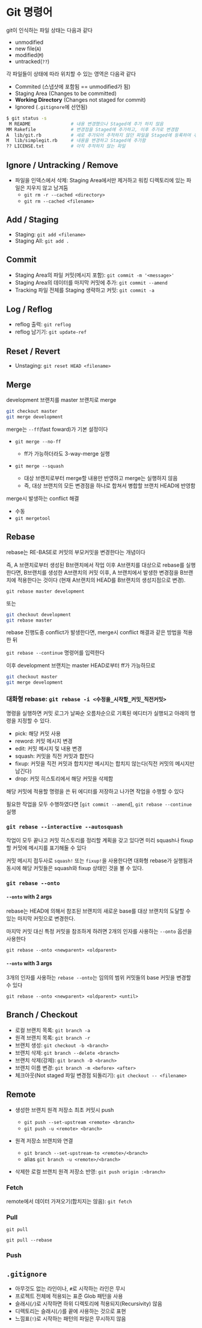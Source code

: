 # Git 명령어

git이 인식하는 파일 상태는 다음과 같다

- unmodified
- new file(`A`)
- modified(`M`)
- untracked(`??`)

각 파일들이 상태에 따라 위치할 수 있는 영역은 다음곽 같다

- Commited (스냅샷에 포함됨 == unmodified가 됨)
- Staging Area (Changes to be committed)
- **Working Directory** (Changes not staged for commit)
- Ignored (`.gitignore`에 선언됨)

```sh
$ git status -s
 M README               # 내용 변경했으나 Staged에 추가 하지 않음
MM Rakefile             # 변경점을 Staged에 추가하고, 이후 추가로 변경함
A  lib/git.rb           # 새로 추가되어 추적하지 않던 파일을 Staged에 등록하여 추적함
M  lib/simplegit.rb     # 내용을 변경하고 Staged에 추가함
?? LICENSE.txt          # 아직 추적하지 않는 파일
```

## Ignore / Untracking / Remove

- 파일을 인덱스에서 삭제: Staging Area에서만 제거하고 워킹 디렉토리에 있는 파일은 지우지 않고 남겨둠
  - `git rm -r --cached <directory>`
  - `git rm --cached <filename>`

## Add / Staging

- Staging: `git add <filename>`
- Staging All: `git add .`

## Commit

- Staging Area의 파일 커밋(메시지 포함): `git commit -m '<message>'`
- Staging Area의 데이터를 마지막 커밋에 추가: `git commit --amend`
- Tracking 파일 전체를 Staging 생략하고 커밋: `git commit -a`

## Log / Reflog

- reflog 출력: `git reflog`
- reflog 남기기: `git update-ref`

## Reset / Revert

- Unstaging: `git reset HEAD <filename>`

## Merge

development 브랜치를 master 브랜치로 merge

```sh
git checkout master
git merge development
```

merge는 `--ff`(fast foward)가 기본 설정이다

- `git merge --no-ff`
  - ff가 가능하더라도 3-way-merge 실행

- `git merge --squash`
  - 대상 브랜치로부터 merge할 내용만 반영하고 merge는 실행하지 않음
  - 즉, 대상 브랜치의 모든 변경점을 하나로 합쳐서 병합할 브랜치 HEAD에 반영함

merge시 발생하는 conflict 해결

- 수동
- `git mergetool`

## Rebase

rebase는 RE-BASE로 커밋의 부모커밋을 변경한다는 개념이다

즉, A 브랜치로부터 생성된 B브랜치에서 작업 이후 A브랜치를 대상으로 rebase를 실행한다면,
B브랜치를 생성한 A브랜치의 커밋 이후, A 브랜치에서 발생한 변경점을 B브랜치에 적용한다는 것이다
(현재 A브랜치의 HEAD를 B브랜치의 생성지점으로 변경).

`git rebase master development`

또는

```sh
git checkout development
git rebase master
```

rebase 진행도중 conflict가 발생한다면, merge시 conflict 해결과 같은 방법을 적용한 뒤

`git rebase --continue` 명령어를 입력한다

이후 development 브랜치는 master HEAD로부터 ff가 가능하므로

```sh
git checkout master
git merge development
```

### 대화형 rebase: `git rebase -i <수정을_시작할_커밋_직전커밋>`

명령을 실행하면 커밋 로그가 날짜순 오름차순으로 기록된 에디터가 실행되고 아래의 명령을 지정할 수 있다.

- pick: 해당 커밋 사용
- reword: 커밋 메시지 변경
- edit: 커밋 메시지 및 내용 변경
- squash: 커밋을 직전 커밋과 합친다
- fixup: 커밋을 직전 커밋과 합치지만 메시지는 합치지 않는다(직전 커밋의 메시지만 남긴다)
- drop: 커밋 히스토리에서 해당 커밋을 삭제함

해당 커밋에 적용할 명령을 쓴 뒤 에디터를 저장하고 나가면 작업을 수행할 수 있다

필요한 작업을 모두 수행하였다면 [`git commit --amend`], `git rebase --continue` 실행

### `git rebase --interactive --autosquash`

작업이 모두 끝나고 커밋 히스토리를 정리할 계획을 갖고 있다면 미리 squash나 fixup 할 커밋에 메시지를 표기해둘 수 있다

커밋 메시지 접두사로 `squash!` 또는 `fixup!`을 사용한다면
대화형 rebase가 실행됨과 동시에 해당 커밋들은 squash와 fixup 상태인 것을 볼 수 있다.

### `git rebase --onto`

#### `--onto` with 2 args

rebase는 HEAD에 의해서 참조된 브랜치의 새로운 base를 대상 브랜치의 도달할 수 있는 마지막 커밋으로 변경한다.

마지막 커밋 대신 특정 커밋을 참조하게 하려면 2개의 인자를 사용하는 `--onto` 옵션을 사용한다

`git rebase --onto <newparent> <oldparent>`

#### `--onto` with 3 args

3개의 인자를 사용하는 `rebase --onto`는 임의의 범위 커밋들의 base 커밋을 변경할 수 있다

`git rebase --onto <newparent> <oldparent> <until>`

## Branch / Checkout

- 로컬 브랜치 목록: `git branch -a`
- 원격 브랜치 목록: `git branch -r`
- 브랜치 생성: `git checkout -b <branch>`
- 브랜치 삭제: `git branch --delete <branch>`
- 브랜치 삭제(강제): `git branch -D <branch>`
- 브랜치 이름 변경: `git branch -m <before> <after>`
- 체크아웃(Not staged 파일 변경점 되돌리기): `git checkout -- <filename>`

## Remote

- 생성한 브랜치 원격 저장소 최초 커밋시 push
  - `git push --set-upstream <remote> <branch>`
  - `git push -u <remote> <branch>`

- 원격 저장소 브랜치와 연결
  - `git branch --set-upstream-to <remote>/<branch>`
  - alias `git branch -u <remote>/<branch>`

- 삭제한 로컬 브랜치 원격 저장소 반영: `git push origin :<branch>`

### Fetch

remote에서 데이터 가져오기(합치지는 않음): `git fetch`

### Pull

`git pull`

`git pull --rebase`

### Push

## `.gitignore`

- 아무것도 없는 라인이나, `#`로 시작하는 라인은 무시
- 프로젝트 전체에 적용되는 표준 Glob 패턴을 사용
- 슬래시(`/`)로 시작하면 하위 디렉토리에 적용되지(Recursivity) 않음
- 디렉토리는 슬래시(`/`)를 끝에 사용하는 것으로 표현
- 느낌표(`!`)로 시작하는 패턴의 파일은 무시하지 않음
